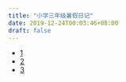 ```yaml
---
title: "小学三年级暑假日记"
date: 2019-12-24T00:03:46+08:00
draft: false
---
```


* [1](http://media.leidenschaft.cn/scan/elementary_3/1.pdf)
* [2](http://media.leidenschaft.cn/scan/elementary_3/2.pdf)
* [3](http://media.leidenschaft.cn/scan/elementary_3/3.pdf)

